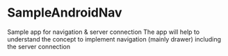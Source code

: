 # SampleAndroidNav
Sample app for navigation &amp; server connection
The app will help to understand the concept to implement navigation (mainly drawer) including the server connection
